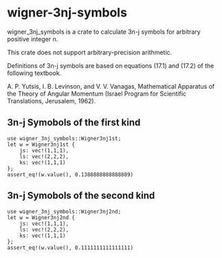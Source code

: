 # wigner-3nj-symbols

wigner_3nj_symbols is a crate to calculate 3n-j symbols for arbitrary positive integer n.

This crate does not support arbitrary-precision arithmetic.

Definitions of 3n-j symbols are based on equations (17.1) and (17.2) of the following textbook.

A. P. Yutsis, I. B. Levinson, and V. V. Vanagas, Mathematical Apparatus of the Theory of Angular Momentum (Israel Program for Scientific Translations, Jerusalem, 1962).

## 3n-j Symobols of the first kind

```
use wigner_3nj_symbols::Wigner3nj1st;
let w = Wigner3nj1st {
    js: vec!(1,1,1),
    ls: vec!(2,2,2),
    ks: vec!(1,1,1)
};
assert_eq!(w.value(), 0.1388888888888889)
```

## 3n-j Symobols of the second kind

```
use wigner_3nj_symbols::Wigner3nj2nd;
let w = Wigner3nj2nd {
    js: vec!(1,1,1),
    ls: vec!(2,2,2),
    ks: vec!(1,1,1)
};
assert_eq!(w.value(), 0.1111111111111111)
```
